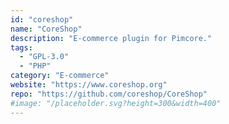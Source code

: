 ```yaml
---
id: "coreshop"
name: "CoreShop"
description: "E-commerce plugin for Pimcore."
tags:
  - "GPL-3.0"
  - "PHP"
category: "E-commerce"
website: "https://www.coreshop.org"
repo: "https://github.com/coreshop/CoreShop"
#image: "/placeholder.svg?height=300&width=400"
---
```


